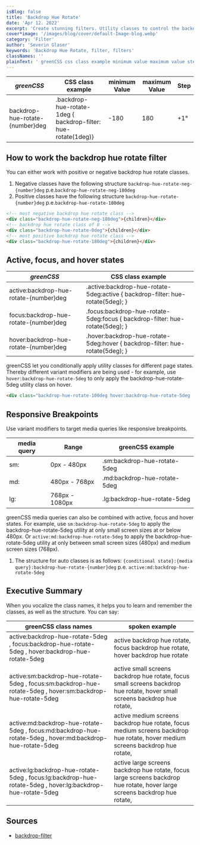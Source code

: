 ```yaml
---
isBlog: false
title: 'Backdrop Hue Rotate'
date: 'Apr 12. 2022'
excerpt: 'Create stunning filters. Utility classes to control the backdrop hue rotate.'
cover*image: '/images/blog/cover/default-Image-blog.webp'
category: 'Filter'
author: 'Severin Glaser'
keywords: 'Backdrop Hue Rotate, filter, filters'
classNames: ''
plainText: ' greenCSS css class example minimum value maximum value step backdrop-hue-rotate number deg backdrop-hue-rotate-1deg backdrop-filter: hue-rotate 1deg -180 180 +1° how to work the backdrop hue rotate filter you can either work with positive or negative backdrop hue rotate classes 1 negative classes have the following structure `backdrop-hue-rotate-neg number deg` p e `backdrop-hue-rotate-neg-180deg` 1 positive classes have the following structure `backdrop-hue-rotate number deg` p e `backdrop-hue-rotate-180deg`  active focus and hover states greenCSS css class example active:backdrop-hue-rotate number deg active :backdrop-hue-rotate-5deg:active backdrop-filter: hue-rotate 5deg ; focus:backdrop-hue-rotate number deg focus :backdrop-hue-rotate-5deg:focus backdrop-filter: hue-rotate 5deg ; hover:backdrop-hue-rotate number deg hover :backdrop-hue-rotate-5deg:hover backdrop-filter: hue-rotate 5deg ; greenCSS let you conditionally apply utility classes for different page states thereby different variant modifiers are being used for example use `hover:backdrop-hue-rotate-5deg` to only apply the backdrop-hue-rotate-5deg utility class on hover  responsive breakpoints use variant modifiers to target media queries like responsive breakpoints media query range greenCSS example sm: 0px 480px sm:backdrop-hue-rotate-5deg md: 480px 768px md:backdrop-hue-rotate-5deg lg: 768px 1080px lg:backdrop-hue-rotate-5deg greenCSS media queries can also be combined with active focus and hover states for example use `sm:backdrop-hue-rotate-5deg` to apply the backdrop-hue-rotate-5deg utility at only small screen sizes at or below 480px or `active:md:backdrop-hue-rotate-5deg` to apply the backdrop-hue-rotate-5deg utility at only between small screen sizes 480px and medium screen sizes 768px 1 the structure for auto classes is as follows: ` conditional state : media query :backdrop-hue-rotate number deg` p e `active:md:backdrop-hue-rotate-5deg` executive summary when you vocalize the class names it helps you to learn and remember the classes as well as the structure you can say: greenCSS class names spoken example active:backdrop-hue-rotate-5deg focus:backdrop-hue-rotate-5deg hover:backdrop-hue-rotate-5deg active backdrop hue rotate focus backdrop hue rotate hover backdrop hue rotate active:sm:backdrop-hue-rotate-5deg focus:sm:backdrop-hue-rotate-5deg hover:sm:backdrop-hue-rotate-5deg active small screens backdrop hue rotate focus small screens backdrop hue rotate hover small screens backdrop hue rotate active:md:backdrop-hue-rotate-5deg focus:md:backdrop-hue-rotate-5deg hover:md:backdrop-hue-rotate-5deg active medium screens backdrop hue rotate focus medium screens backdrop hue rotate hover medium screens backdrop hue rotate active:lg:backdrop-hue-rotate-5deg focus:lg:backdrop-hue-rotate-5deg hover:lg:backdrop-hue-rotate-5deg active large screens backdrop hue rotate focus large screens backdrop hue rotate hover large screens backdrop hue rotate sources backdrop-filter https: developer mozilla org en-us docs web css backdrop-filter '
---
```


| _greenCSS_                       | CSS class example                                              | minimum Value | maximum Value | Step |
| ------------------------------- | -------------------------------------------------------------- | ------------- | ------------- | ---- |
| backdrop-hue-rotate-{number}deg | .backdrop-hue-rotate-1deg { backdrop-filter: hue-rotate(1deg)} | -180          | 180           | +1°  |

## How to work the backdrop hue rotate filter

You can either work with positive or negative backdrop hue rotate classes.

1. Negative classes have the following structure `backdrop-hue-rotate-neg-{number}deg` p.e.`backdrop-hue-rotate-neg-180deg`
1. Positive classes have the following structure `backdrop-hue-rotate-{number}deg` p.e.`backdrop-hue-rotate-180deg`

```html
<!-- most negative backdrop hue rotate class -->
<div class="backdrop-hue-rotate-neg-180deg">{children}</div>
<!-- backdrop hue rotate class of 0 -->
<div class="backdrop-hue-rotate-0deg">{children}</div>
<!-- most positive backdrop hue rotate class -->
<div class="backdrop-hue-rotate-180deg">{children}</div>
```

## Active, focus, and hover states

| _greenCSS_                              | CSS class example                                                               |
| -------------------------------------- | ------------------------------------------------------------------------------- |
| active:backdrop-hue-rotate-{number}deg | .active\:backdrop-hue-rotate-5deg:active { backdrop-filter: hue-rotate(5deg); } |
| focus:backdrop-hue-rotate-{number}deg  | .focus\:backdrop-hue-rotate-5deg:focus { backdrop-filter: hue-rotate(5deg); }   |
| hover:backdrop-hue-rotate-{number}deg  | .hover\:backdrop-hue-rotate-5deg:hover { backdrop-filter: hue-rotate(5deg); }   |

greenCSS let you conditionally apply utility classes for different page states. Thereby different variant modifiers are being used - for example, use `hover:backdrop-hue-rotate-5deg` to only apply the backdrop-hue-rotate-5deg utility class on hover.

```html
<div class="backdrop-hue-rotate-100deg hover:backdrop-hue-rotate-5deg ...">{children}</div>
```

## Responsive Breakpoints

Use variant modifiers to target media queries like responsive breakpoints.

| media query | Range          | greenCSS example              |
| ----------- | -------------- | ---------------------------- |
| sm:         | 0px - 480px    | .sm:backdrop-hue-rotate-5deg |
| md:         | 480px - 768px  | .md:backdrop-hue-rotate-5deg |
| lg:         | 768px - 1080px | .lg:backdrop-hue-rotate-5deg |

greenCSS media queries can also be combined with active, focus and hover states. For example, use `sm:backdrop-hue-rotate-5deg` to apply the backdrop-hue-rotate-5deg utility at only small screen sizes at or below 480px. Or `active:md:backdrop-hue-rotate-5deg` to apply the backdrop-hue-rotate-5deg utility at only between small screen sizes (480px) and medium screen sizes (768px).

1. The structure for auto classes is as follows: `{conditional state}:{media query}:backdrop-hue-rotate-{number}deg` p.e. `active:md:backdrop-hue-rotate-5deg`

## Executive Summary

When you vocalize the class names, it helps you to learn and remember the classes, as well as the structure. You can say:

| greenCSS class names                                                                                        | spoken example                                                                                                                 |
| ---------------------------------------------------------------------------------------------------------- | ------------------------------------------------------------------------------------------------------------------------------ |
| active:backdrop-hue-rotate-5deg , focus:backdrop-hue-rotate-5deg , hover:backdrop-hue-rotate-5deg          | active backdrop hue rotate, focus backdrop hue rotate, hover backdrop hue rotate                                               |
| active:sm:backdrop-hue-rotate-5deg , focus:sm:backdrop-hue-rotate-5deg , hover:sm:backdrop-hue-rotate-5deg | active small screens backdrop hue rotate, focus small screens backdrop hue rotate, hover small screens backdrop hue rotate,    |
| active:md:backdrop-hue-rotate-5deg , focus:md:backdrop-hue-rotate-5deg , hover:md:backdrop-hue-rotate-5deg | active medium screens backdrop hue rotate, focus medium screens backdrop hue rotate, hover medium screens backdrop hue rotate, |
| active:lg:backdrop-hue-rotate-5deg , focus:lg:backdrop-hue-rotate-5deg , hover:lg:backdrop-hue-rotate-5deg | active large screens backdrop hue rotate, focus large screens backdrop hue rotate, hover large screens backdrop hue rotate,    |

## Sources

- [backdrop-filter](https://developer.mozilla.org/en-US/docs/Web/CSS/backdrop-filter)
